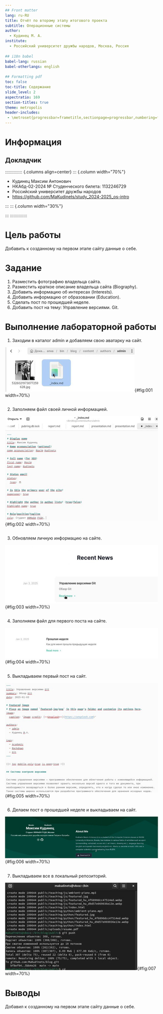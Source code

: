 ```yaml
---
## Front matter
lang: ru-RU
title: Отчёт по второму этапу итогового проекта
subtitle: Операционные системы
author:
  - Кудинец М. А.
institute:
  - Российский университет дружбы народов, Москва, Россия

## i18n babel
babel-lang: russian
babel-otherlangs: english

## Formatting pdf
toc: false
toc-title: Содержание
slide_level: 2
aspectratio: 169
section-titles: true
theme: metropolis
header-includes:
 - \metroset{progressbar=frametitle,sectionpage=progressbar,numbering=fraction}
---
```


# Информация

## Докладчик

:::::::::::::: {.columns align=center}
::: {.column width="70%"}

 * Кудинец Максим Антонович
  * НКАбд-02-2024 № Студенческого билета: 1132246729
  * Российский университет дружбы народов
  * <https://github.com/MaKudinets/study_2024-2025_os-intro>

:::
::: {.column width="30%"}

:::
::::::::::::::

# Цель работы

Добавить к созданному на первом этапе сайту данные о себе.

# Задание

1. Разместить фотографию владельца сайта.
2. Разместить краткое описание владельца сайта (Biography).
3. Добавить информацию об интересах (Interests).
4. Добавить информацию от образовании (Education).
5. Сделать пост по прошедшей неделе.
6. Добавить пост на тему: Управление версиями. Git.

# Выполнение лабораторной работы

1. Заходим в каталог admin и добавляем свою аватарку на сайт.

![Добавление аватарки в каталог](image/report1.jpg){#fig:001 width=70%}

##

2. Заполняем файл своей личной информацией. 

![Заполненный файл](image/report2.jpg){#fig:002 width=70%}

##

3. Обновляем личную информацию на сайте. 

![Профиль на сайте](image/report3.jpg){#fig:003 width=70%}

##

4. Заполняем файл для первого поста на сайте. 

![Файл для первого поста](image/report4.jpg){#fig:004 width=70%}

##

5. Выкладываем первый пост на сайт. 

![Первый пост на сайте](image/report5.jpg){#fig:005 width=70%}

##

6. Делаем пост о прошедшей неделе и выкладываем на сайт. 

![Пост о прошедшей неделе на сайте](image/report6.jpg){#fig:006 width=70%}

##

7. Выкладываем все в локальный репозиторий. 

![Команда git push](image/report7.jpg){#fig:007 width=70%}

##

# Выводы

Добавил к созданному на первом этапе сайту данные о себе.
